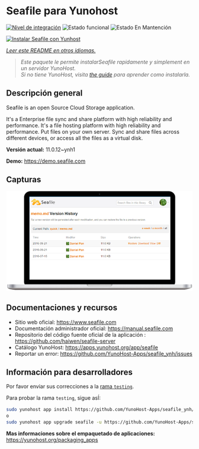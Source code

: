 <!--
Este archivo README esta generado automaticamente<https://github.com/YunoHost/apps/tree/master/tools/readme_generator>
No se debe editar a mano.
-->

# Seafile para Yunohost

[![Nivel de integración](https://dash.yunohost.org/integration/seafile.svg)](https://ci-apps.yunohost.org/ci/apps/seafile/) ![Estado funcional](https://ci-apps.yunohost.org/ci/badges/seafile.status.svg) ![Estado En Mantención](https://ci-apps.yunohost.org/ci/badges/seafile.maintain.svg)

[![Instalar Seafile con Yunhost](https://install-app.yunohost.org/install-with-yunohost.svg)](https://install-app.yunohost.org/?app=seafile)

*[Leer este README en otros idiomas.](./ALL_README.md)*

> *Este paquete le permite instalarSeafile rapidamente y simplement en un servidor YunoHost.*  
> *Si no tiene YunoHost, visita [the guide](https://yunohost.org/install) para aprender como instalarla.*

## Descripción general

Seafile is an open Source Cloud Storage application.

It's a Enterprise file sync and share platform with high reliability and performance. It's a file hosting platform with high reliability and performance. Put files on your own server. Sync and share files across different devices, or access all the files as a virtual disk.


**Versión actual:** 11.0.12~ynh1

**Demo:** <https://demo.seafile.com>

## Capturas

![Captura de Seafile](./doc/screenshots/screenshot.png)

## Documentaciones y recursos

- Sitio web oficial: <https://www.seafile.com>
- Documentación administrador oficial: <https://manual.seafile.com>
- Repositorio del código fuente oficial de la aplicación : <https://github.com/haiwen/seafile-server>
- Catálogo YunoHost: <https://apps.yunohost.org/app/seafile>
- Reportar un error: <https://github.com/YunoHost-Apps/seafile_ynh/issues>

## Información para desarrolladores

Por favor enviar sus correcciones a la [rama `testing`](https://github.com/YunoHost-Apps/seafile_ynh/tree/testing).

Para probar la rama `testing`, sigue asÍ:

```bash
sudo yunohost app install https://github.com/YunoHost-Apps/seafile_ynh/tree/testing --debug
o
sudo yunohost app upgrade seafile -u https://github.com/YunoHost-Apps/seafile_ynh/tree/testing --debug
```

**Mas informaciones sobre el empaquetado de aplicaciones:** <https://yunohost.org/packaging_apps>
